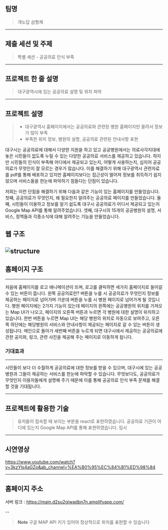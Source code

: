 ## 팀명
> 개노답 삼형제
---
## 제출 세션 및 주제
> 특별 세션 - 공공의료 인식 부족
---
## 프로젝트 한 줄 설명
> 대구광역시에 있는 공공의료 설명 및 위치 파악
---
## 프로젝트 설명
> 
>* 대구광역시 홈페이지에서는 공공의료와 관련된 병원 홈페이지만 올려서 정보가 많이 부족
>* 부족한 위치 정보, 병원의 설명, 공공의료 관련된 안내사항 표현

대구시는 공공의료에 대해서 다양한 지원을 하고 있고 공공병원에서는 의료사각지대에 놓은 시민들이 없도록 누릴 수 있는 다양한 공공의료 서비스를 제공하고 있습니다. 하지만 시민들의 인식이 부족해 어디에서 제공되고 있는지, 어떻게 사용하는지, 심지어 공공의료가 무엇인지 잘 모르는 경우가 많습니다. 이를 해결하기 위해 대구광역시 관련자료를 pdf를 통해 배포하고 있지만 홈페이지보다는 접근성이 떨어져 정보를 취득하기 쉽지 않으며 서비스들을 한눈에 파악하기 힘들다는 단점이 있습니다.

저희는 이런 단점을 해결하기 위해 다음과 같은 기능이 있는 홈페이지를 만들었습니다.
첫째, 공공의료가 무엇인지, 왜 필요한지 알려주는 공공의료 페이지를 만들었습니다. 둘째, 시민들이 이용하고 정보를 알기 쉽도록 대구시 공공의료가 어디서 제공되고 있는지 Google Map API를 통해 알려주었습니다. 셋째, 대구시의 15개의 공공병원의 설명, 서비스, 정책들과 각종소식에 대해 알려주는 기능을 만들었습니다. 

## 웹 구조
![structure](https://user-images.githubusercontent.com/80497157/192129311-5484048f-4532-43f1-a3ad-b35510dbc8e4.png)
---
## 홈페이지 구조
---
처음에 홈페이지를 로고 애니메이션이 뜨며, 로고를 클릭하면 세가지 홈페이지로 들어갈 수 있는 버튼이 뜹니다. 왼쪽 공공의료란? 버튼을 누를 시 공공의료가 무엇인지 정보를 제공하는 페이지로 넘어가며 가운데 버튼을 누를 시 병원 페이지로 넘어가게 될 것입니다. 병원 페이지에는 2가지 기능이 있는데 페이지의 왼쪽에는 공공병원의 위치를 가져오는 Map UI가 나오고, 페이지의 오른쪽 버튼과 누르면 각 병원에 대한 설명이 위치하고 있습니다. 한번 버튼을 누르면 Map UI는 해당 병원의 위치로 자동으로 보여주고, 오른쪽 하단에는 해당병원의 서비스와 안내사항이 제공되는 페이지로 갈 수 있는 버튼이 생성됩니다. 메인으로 돌아가 세번째 버튼을 누르게 되면 대구시에서 제공하는 공공의료에 관한 공지와, 링크, 관련 사진을 제공해 주는 페이지로 이동하게 됩니다.

### 기대효과
---
시민들이 보다 더 수월하게 공공의료에 대한 정보를 받을 수 있으며, 대구시에 있는 공공병원과 그들이 제공하는 서비스를 한눈에 파악할 수 있습니다. 무엇보다도, 공공의료가 무엇인지 이용자들에게 설명해 주기 때문에 이를 통해 공공의료 인식 부족 문제를 해결할 것을 기대됩니다.

---
## 프로젝트에 활용한 기술
> 유저들이 접속할 때 보이는 부분을 react로 표현하였습니다.
> 공공의료 기관이 어디에 있는지 Google Map API를 통해 표현하였습니다.
> 임시
---
## 시연영상
https://www.youtube.com/watch?v=3kzYls4aGZo&ab_channel=%EA%B0%95%EC%84%B1%ED%98%84

---
## 홈페이지 주소
서버 링크 : https://main.d2su2giwadbn7n.amplifyapp.com/

--
>**Note**
> 구글 MAP API 키가 있어야 정상적으로 위치를 표현할 수 있습니다
